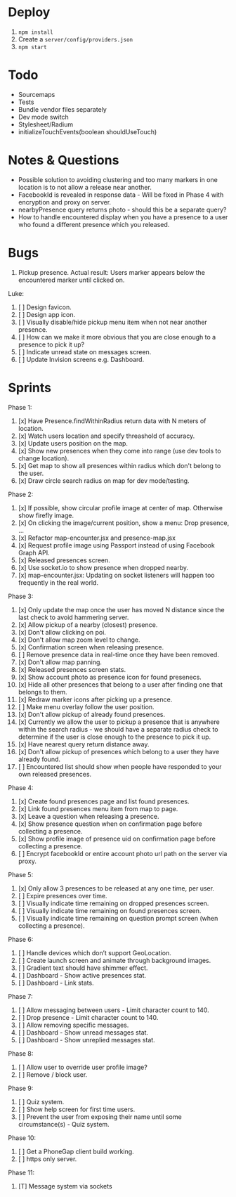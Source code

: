 # Deploy
1. ```npm install```
2. Create a ```server/config/providers.json```
3. ```npm start```

# Todo
- Sourcemaps
- Tests
- Bundle vendor files separately
- Dev mode switch
- Stylesheet/Radium
- initializeTouchEvents(boolean shouldUseTouch)

# Notes & Questions
- Possible solution to avoiding clustering and too many markers in one location is to not allow a release near another.
- FacebookId is revealed in response data - Will be fixed in Phase 4 with encryption and proxy on server.
- nearbyPresence query returns photo - should this be a separate query?
- How to handle encountered display when you have a presence to a user who found a different presence which you released.

# Bugs
 1. Pickup presence. Actual result: Users marker appears below the encountered marker until clicked on.

Luke:
 1. [ ] Design favicon.
 2. [ ] Design app icon.
 3. [ ] Visually disable/hide pickup menu item when not near another presence.
 4. [ ] How can we make it more obvious that you are close enough to a presence to pick it up?
 5. [ ] Indicate unread state on messages screen.
 6. [ ] Update Invision screens e.g. Dashboard.

# Sprints
Phase 1:
 1. [x] Have Presence.findWithinRadius return data with N meters of location.
 2. [x] Watch users location and specify threashold of accuracy.
 3. [x] Update users position on the map.
 4. [x] Show new presences when they come into range (use dev tools to change location).
 5. [x] Get map to show all presences within radius which don't belong to the user.
 6. [x] Draw circle search radius on map for dev mode/testing.

Phase 2:
 1. [x] If possible, show circular profile image at center of map. Otherwise show firefly image.
 2. [x] On clicking the image/current position, show a menu: Drop presence, ...
 3. [x] Refactor map-encounter.jsx and presence-map.jsx
 4. [x] Request profile image using Passport instead of using Facebook Graph API.
 5. [x] Released presences screen.
 6. [x] Use socket.io to show presence when dropped nearby.
 7. [x] map-encounter.jsx: Updating on socket listeners will happen too frequently in the real world.

Phase 3:
 1. [x] Only update the map once the user has moved N distance since the last check to avoid hammering server.
 2. [x] Allow pickup of a nearby (closest) presence.
 3. [x] Don't allow clicking on poi.
 4. [x] Don't allow map zoom level to change.
 5. [x] Confirmation screen when releasing presence.
 6. [ ] Remove presence data in real-time once they have been removed.
 7. [x] Don't allow map panning.
 8. [x] Released presences screen stats.
 9. [x] Show account photo as presence icon for found presenecs.
 10. [x] Hide all other presences that belong to a user after finding one that belongs to them.
 11. [x] Redraw marker icons after picking up a presence.
 12. [ ] Make menu overlay follow the user position.
 13. [x] Don't allow pickup of already found presences.
 14. [x] Currently we allow the user to pickup a presence that is anywhere within the search radius - we should have a separate radius check to determine if the user is close enough to the presence to pick it up.
 15. [x] Have nearest query return distance away.
 16. [x] Don't allow pickup of presences which belong to a user they have already found.
 17. [ ] Encountered list should show when people have responded to your own released presences.

Phase 4:
 1. [x] Create found presences page and list found presences.
 2. [x] Link found presences menu item from map to page.
 3. [x] Leave a question when releasing a presence.
 4. [x] Show presence question when on confirmation page before collecting a presence.
 5. [x] Show profile image of presence uid on confirmation page before collecting a presence.
 6. [ ] Encrypt facebookId or entire account photo url path on the server via proxy.

Phase 5:
 1. [x] Only allow 3 presences to be released at any one time, per user.
 2. [ ] Expire presences over time.
 3. [ ] Visually indicate time remaining on dropped presences screen.
 4. [ ] Visually indicate time remaining on found presences screen.
 5. [ ] Visually indicate time remaining on question prompt screen (when collecting a presence).

Phase 6:
 1. [ ] Handle devices which don’t support GeoLocation.
 2. [ ] Create launch screen and animate through background images.
 3. [ ] Gradient text should have shimmer effect.
 4. [ ] Dashboard - Show active presences stat.
 5. [ ] Dashboard - Link stats.

Phase 7:
 1. [ ] Allow messaging between users - Limit character count to 140.
 2. [ ] Drop presence - Limit character count to 140.
 3. [ ] Allow removing specific messages.
 4. [ ] Dashboard - Show unread messages stat.
 5. [ ] Dashboard - Show unreplied messages stat.

Phase 8:
 1. [ ] Allow user to override user profile image?
 2. [ ] Remove / block user.

Phase 9:
 1. [ ] Quiz system.
 2. [ ] Show help screen for first time users.
 3. [ ] Prevent the user from exposing their name until some circumstance(s) - Quiz system.

Phase 10:
 1. [ ] Get a PhoneGap client build working.
 2. [ ] https only server.

 Phase 11:
 1. [T] Message system via sockets